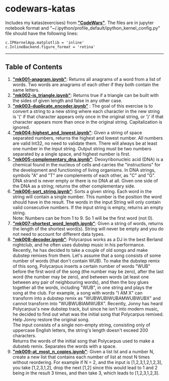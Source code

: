 # codewars-katas

Includes my katas(exercises) from **["CodeWars"](https://www.codewars.com/)**. The files are in jupyter notebook format and "~/.ipython/profile_default/ipython_kernel_config.py" file should have the following lines:

`c.IPKernelApp.matplotlib = 'inline'`  
`c.InlineBackend.figure_format = 'retina'`

---

## Table of Contents

1. **["mk001-anagram.ipynb"](https://github.com/karakose77/codewars-katas/blob/master/mk001-anagram.ipynb)**: Returns all anagrams of a word from a list of words. Two words are anagrams of each other if they both contain the same letters.
2. **["mk002-is_triangle.ipynb"](https://github.com/karakose77/codewars-katas/blob/master/mk002-is_triangle.ipynb)**: Returns true if a triangle can be built with the sides of given length and false in any other case.
3. **["mk003-duplicate_encoder.ipynb"](https://github.com/karakose77/codewars-katas/blob/master/mk003-duplicate_encoder.ipynb)** : The goal of this exercise is to convert a string to a new string where each character in the new string is '(' if that character appears only once in the original string, or ')' if that character appears more than once in the original string. Capitalization is ignored.
4. **["mk004-highest_and_lowest.ipynb"](https://github.com/karakose77/codewars-katas/blob/master/mk004-highest_and_lowest.ipynb)**: Given a string of space separated numbers, returns the highest and lowest number. All numbers are valid Int32, no need to validate them. There will always be at least one number in the input string. Output string must be two numbers separated by a single space, and highest number is first.
5. **["mk005-complementary_dna.ipynb"](https://github.com/karakose77/codewars-katas/blob/master/mk005-complementary_dna.ipynb)**: Deoxyribonucleic acid (DNA) is a chemical found in the nucleus of cells and carries the "instructions" for the development and functioning of living organisms. In DNA strings, symbols "A" and "T" are complements of each other, as "C" and "G". DNA strand is never empty or there is no DNA at all. Given one side of the DNA as a string; returns the other complementary side. 
6. **["mk006-sort_string.ipynb"](https://github.com/karakose77/codewars-katas/blob/master/mk006-sort_string.ipynb)**: Sorts a given string. Each word in the string will contain a single number. This number is the position the word should have in the result. The words in the input String will only contain valid consecutive numbers. If the input string is empty, returns an empty string.     
   Note: Numbers can be from 1 to 9. So 1 will be the first word (not 0).
7. **["mk007-shortest_word_length.ipynb"](https://github.com/karakose77/codewars-katas/blob/master/mk007-shortest_word_length.ipynb)**: Given a string of words, returns the length of the shortest word(s). String will never be empty and you do not need to account for different data types.
8. **["mk008-decoder.ipynb"](https://github.com/karakose77/codewars-katas/blob/master/mk008-decoder.ipynb)**: Polycarpus works as a DJ in the best Berland nightclub, and he often uses dubstep music in his performance. Recently, he has decided to take a couple of old songs and make dubstep remixes from them. Let's assume that a song consists of some number of words (that don't contain WUB). To make the dubstep remix of this song, Polycarpus inserts a certain number of words "WUB" before the first word of the song (the number may be zero), after the last word (the number may be zero), and between words (at least one between any pair of neighbouring words), and then the boy glues together all the words, including "WUB", in one string and plays the song at the club. For example, a song with words "I AM X" can transform into a dubstep remix as "WUBWUBIWUBAMWUBWUBX" and cannot transform into "WUBWUBIAMWUBX". Recently, Jonny has heard Polycarpus's new dubstep track, but since he isn't into modern music, he decided to find out what was the initial song that Polycarpus remixed. Help Jonny restore the original song.   
   The input consists of a single non-empty string, consisting only of uppercase English letters, the string's length doesn't exceed 200 characters.   
   Returns the words of the initial song that Polycarpus used to make a dubsteb remix. Separates the words with a space.
9. **["mk009-at_most_n_copies.ipynb"](https://github.com/karakose77/codewars-katas/blob/master/mk009-at_most_n_copies.ipynb)**: Given a list lst and a number N, create a new list that contains each number of list at most N times without reordering. For example if N = 2, and the input is [1,2,3,1,2,1,2,3], you take [1,2,3,1,2], drop the next [1,2] since this would lead to 1 and 2 being in the result 3 times, and then take 3, which leads to [1,2,3,1,2,3].
